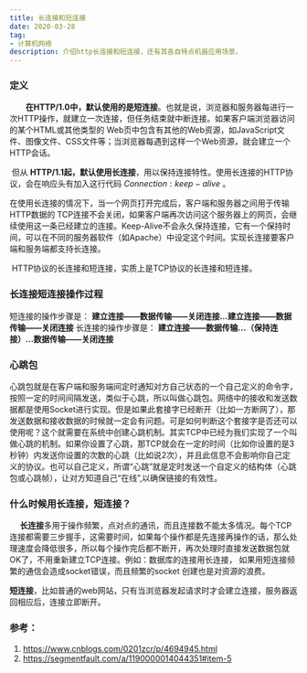 ```yaml
---
title: 长连接和短连接
date: 2020-03-28
tag: 
- 计算机网络
description: 介绍http长连接和短连接，还有其各自特点机器应用场景。
---
```


### **定义**

　　**在HTTP/1.0中，默认使用的是短连接**。也就是说，浏览器和服务器每进行一次HTTP操作，就建立一次连接，但任务结束就中断连接。如果客户端浏览器访问的某个HTML或其他类型的 Web页中包含有其他的Web资源，如JavaScript文件、图像文件、CSS文件等；当浏览器每遇到这样一个Web资源，就会建立一个HTTP会话。

​		但从 **HTTP/1.1起，默认使用长连接**，用以保持连接特性。使用长连接的HTTP协议，会在响应头有加入这行代码 	$Connection:keep-alive$  。

​		在使用长连接的情况下，当一个网页打开完成后，客户端和服务器之间用于传输HTTP数据的 TCP连接不会关闭，如果客户端再次访问这个服务器上的网页，会继续使用这一条已经建立的连接。Keep-Alive不会永久保持连接，它有一个保持时间，可以在不同的服务器软件（如Apache）中设定这个时间。实现长连接要客户端和服务端都支持长连接。

​		HTTP协议的长连接和短连接，实质上是TCP协议的长连接和短连接。

### **长连接短连接操作过程**

短连接的操作步骤是：
**建立连接——数据传输——关闭连接...建立连接——数据传输——关闭连接**
长连接的操作步骤是：
**建立连接——数据传输...（保持连接）...数据传输——关闭连接**

### 心跳包

​		心跳包就是在客户端和服务端间定时通知对方自己状态的一个自己定义的命令字，按照一定的时间间隔发送，类似于心跳，所以叫做心跳包。网络中的接收和发送数据都是使用Socket进行实现。但是如果此套接字已经断开（比如一方断网了），那发送数据和接收数据的时候就一定会有问题。可是如何判断这个套接字是否还可以使用呢？这个就需要在系统中创建心跳机制。其实TCP中已经为我们实现了一个叫做心跳的机制。如果你设置了心跳，那TCP就会在一定的时间（比如你设置的是3秒钟）内发送你设置的次数的心跳（比如说2次），并且此信息不会影响你自己定义的协议。也可以自己定义，所谓“心跳”就是定时发送一个自定义的结构体（心跳包或心跳帧），让对方知道自己“在线”,以确保链接的有效性。

### **什么时候用长连接，短连接？** 

 　	**长连接**多用于操作频繁，点对点的通讯，而且连接数不能太多情况。每个TCP连接都需要三步握手，这需要时间，如果每个操作都是先连接再操作的话，那么处理速度会降低很多，所以每个操作完后都不断开，再次处理时直接发送数据包就OK了，不用重新建立TCP连接。例如：数据库的连接用长连接， 如果用短连接频繁的通信会造成socket错误，而且频繁的socket 创建也是对资源的浪费。 

​		**短连接**，比如普通的web网站，只有当浏览器发起请求时才会建立连接，服务器返回相应后，连接立即断开。



### 参考：

1. https://www.cnblogs.com/0201zcr/p/4694945.html
2. https://segmentfault.com/a/1190000014044351#item-5

